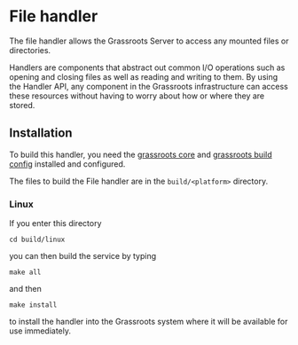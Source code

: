 ﻿# File handler

The file handler allows the Grassroots Server to access any mounted files or directories.

Handlers are components that abstract out common I/O operations such as opening and closing files as well as reading and writing to them. By using the Handler API, any component in the Grassroots infrastructure can access these resources without having to worry about how or where they are stored.
 
## Installation

To build this handler, you need the [grassroots core](https://github.com/TGAC/grassroots-core) and [grassroots build config](https://github.com/TGAC/grassroots-build-config) installed and configured. 

The files to build the File handler are in the ```build/<platform>``` directory. 

### Linux

If you enter this directory 

```cd build/linux```

you can then build the service by typing

```make all```

and then 

```make install```

to install the handler into the Grassroots system where it will be available for use immediately.

